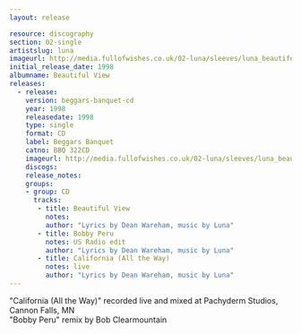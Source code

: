 ```yaml
---
layout: release

resource: discography
section: 02-single
artistslug: luna
imageurl: http://media.fullofwishes.co.uk/02-luna/sleeves/luna_beautifulview.jpg
initial_release_date: 1998
albumname: Beautiful View
releases:
  - release: 
    version: beggars-banquet-cd
    year: 1998
    releasedate: 1998
    type: single
    format: CD
    label: Beggars Banquet
    catno: BBQ 322CD
    imageurl: http://media.fullofwishes.co.uk/02-luna/sleeves/luna_beautifulview.jpg
    discogs: 
    release_notes: 
    groups:
    - group: CD
      tracks:
       - title: Beautiful View
         notes: 
         author: "Lyrics by Dean Wareham, music by Luna"
       - title: Bobby Peru
         notes: US Radio edit
         author: "Lyrics by Dean Wareham, music by Luna"
       - title: California (All the Way)
         notes: live
         author: "Lyrics by Dean Wareham, music by Luna"
---
```

"California (All the Way)" recorded live and mixed at Pachyderm Studios, Cannon Falls, MN  
"Bobby Peru" remix by Bob Clearmountain